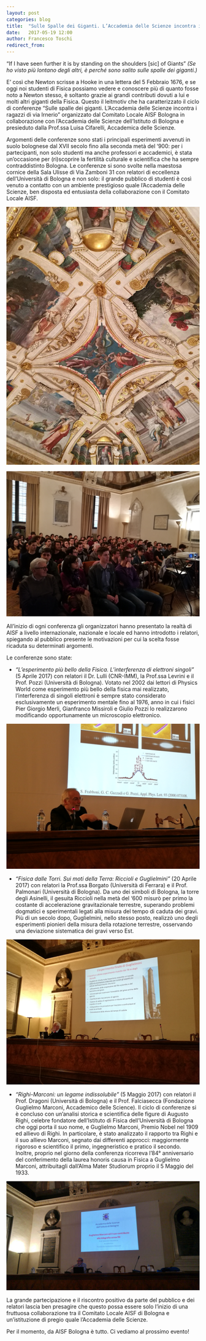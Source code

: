 ```yaml
---
layout: post
categories: blog 
title:  "Sulle Spalle dei Giganti. L’Accademia delle Scienze incontra i ragazzi di via Irnerio."
date:   2017-05-19 12:00
author: Francesco Toschi
redirect_from:
---
```


“If I have seen further it is by standing on the shoulders [sic] of Giants”
_(Se ho visto più lontano degli altri, è perché sono salito sulle spalle dei giganti.)_

E’ così che Newton scrisse a Hooke in una lettera del 5 Febbraio 1676, e se oggi noi studenti di Fisica possiamo vedere e conoscere più di quanto fosse noto a Newton stesso, è soltanto grazie ai grandi contributi dovuti a lui e molti altri giganti della Fisica. Questo il leitmotiv che ha caratterizzato il ciclo di conferenze “Sulle spalle dei giganti. L’Accademia delle Scienze incontra i ragazzi di via Irnerio” organizzato dal Comitato Locale AISF Bologna in collaborazione con l’Accademia delle Scienze dell’Istituto di Bologna e presieduto dalla Prof.ssa Luisa Cifarelli, Accademica delle Scienze.


Argomenti delle conferenze sono stati i principali esperimenti avvenuti in suolo bolognese dal XVII secolo fino alla seconda metà del ‘900: per i partecipanti, non solo studenti ma anche professori e accademici, è stata un’occasione per (ri)scoprire la fertilità culturale e scientifica che ha sempre contraddistinto Bologna. Le conferenze si sono svolte nella maestosa cornice della Sala Ulisse di Via Zamboni 31 con relatori di eccellenza dell’Università di Bologna e non solo: il grande pubblico di studenti è così venuto a contatto con un ambiente prestigioso quale l’Accademia delle Scienze, ben disposta ed entusiasta della collaborazione con il Comitato Locale AISF. 

![Foto 1](/img/eventilocali/2017-SulleSpalleDeiGigantiBO/foto/foto1_sala_Ulisse.jpg)

![Foto 2](/img/eventilocali/2017-SulleSpalleDeiGigantiBO/foto/foto2_sala_Ulisse.jpg)



All’inizio di ogni conferenza gli organizzatori hanno presentato la realtà di AISF a livello internazionale, nazionale e locale ed hanno introdotto i relatori, spiegando al pubblico presente le motivazioni per cui la scelta fosse ricaduta su determinati argomenti. 


Le conferenze sono state:

- *“L’esperimento più bello della Fisica. L’interferenza di elettroni singoli”* (5 Aprile 2017) con relatori il Dr. Lulli (CNR-IMM), la Prof.ssa Levrini e il Prof. Pozzi (Università di Bologna). Votato nel 2002 dai lettori di Physics World come esperimento più bello della fisica mai realizzato, l’interferenza di singoli elettroni è sempre stato considerato esclusivamente un esperimento mentale fino al 1976, anno in cui i fisici Pier Giorgio Merli, Gianfranco Missiroli e Giulio Pozzi lo realizzarono modificando opportunamente un microscopio elettronico.

![Foto 3](/img/eventilocali/2017-SulleSpalleDeiGigantiBO/foto/foto_conf1.jpg)

- *“Fisica dalle Torri. Sui moti della Terra: Riccioli e Guglielmini”* (20 Aprile 2017) con relatori la Prof.ssa Borgato (Università di Ferrara) e il Prof. Palmonari (Università di Bologna). Da uno dei simboli di Bologna, la torre degli Asinelli, il gesuita Riccioli nella metà del ‘600 misurò per primo la costante di accelerazione gravitazionale terrestre, superando problemi dogmatici e sperimentali legati alla misura del tempo di caduta dei gravi. Più di un secolo dopo, Guglielmini, nello stesso posto, realizzò uno degli esperimenti pionieri della misura della rotazione terrestre, osservando una deviazione sistematica dei gravi verso Est.

![Foto 4](/img/eventilocali/2017-SulleSpalleDeiGigantiBO/foto/foto_conf2.jpg)

- *“Righi-Marconi: un legame indissolubile”* (5 Maggio 2017) con relatori il Prof. Dragoni (Università di Bologna) e il Prof. Falciasecca (Fondazione Guglielmo Marconi, Accademico delle Science). Il ciclo di conferenze si è concluso con un’analisi storica e scientifica delle figure di Augusto Righi, celebre fondatore dell’Istituto di Fisica dell’Università di Bologna che oggi porta il suo nome, e Guglielmo Marconi, Premio Nobel nel 1909 ed allievo di Righi. In particolare, è stato analizzato il rapporto tra Righi e il suo allievo Marconi, segnato dai differenti approcci: maggiormente rigoroso e scientifico il primo, ingegneristico e pratico il secondo.  Inoltre, proprio nel giorno della conferenza ricorreva l’84° anniversario del conferimento della laurea honoris causa in Fisica a Guglielmo Marconi, attribuitagli dall’Alma Mater Studiorum proprio il 5 Maggio del 1933.

![Foto 5](/img/eventilocali/2017-SulleSpalleDeiGigantiBO/foto/foto_conf3.jpg)

La grande partecipazione e il riscontro positivo da parte del pubblico e dei relatori lascia ben presagire che questo possa essere solo l’inizio di una fruttuosa collaborazione tra il Comitato Locale AISF di Bologna e un’istituzione di pregio quale l’Accademia delle Scienze.

Per il momento, da AISF Bologna è tutto. Ci vediamo al prossimo evento!


